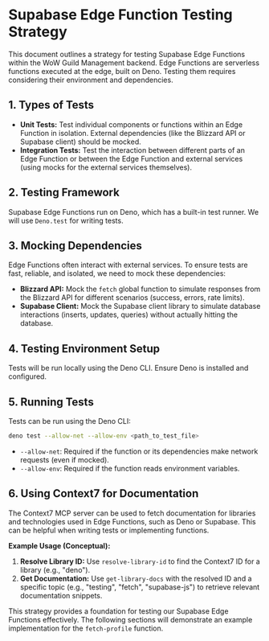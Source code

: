 # Supabase Edge Function Testing Strategy

This document outlines a strategy for testing Supabase Edge Functions within the WoW Guild Management backend. Edge Functions are serverless functions executed at the edge, built on Deno. Testing them requires considering their environment and dependencies.

## 1. Types of Tests

*   **Unit Tests:** Test individual components or functions within an Edge Function in isolation. External dependencies (like the Blizzard API or Supabase client) should be mocked.
*   **Integration Tests:** Test the interaction between different parts of an Edge Function or between the Edge Function and external services (using mocks for the external services themselves).

## 2. Testing Framework

Supabase Edge Functions run on Deno, which has a built-in test runner. We will use `Deno.test` for writing tests.

## 3. Mocking Dependencies

Edge Functions often interact with external services. To ensure tests are fast, reliable, and isolated, we need to mock these dependencies:

*   **Blizzard API:** Mock the `fetch` global function to simulate responses from the Blizzard API for different scenarios (success, errors, rate limits).
*   **Supabase Client:** Mock the Supabase client library to simulate database interactions (inserts, updates, queries) without actually hitting the database.

## 4. Testing Environment Setup

Tests will be run locally using the Deno CLI. Ensure Deno is installed and configured.

## 5. Running Tests

Tests can be run using the Deno CLI:

```bash
deno test --allow-net --allow-env <path_to_test_file>
```

*   `--allow-net`: Required if the function or its dependencies make network requests (even if mocked).
*   `--allow-env`: Required if the function reads environment variables.

## 6. Using Context7 for Documentation

The Context7 MCP server can be used to fetch documentation for libraries and technologies used in Edge Functions, such as Deno or Supabase. This can be helpful when writing tests or implementing functions.

**Example Usage (Conceptual):**

1.  **Resolve Library ID:** Use `resolve-library-id` to find the Context7 ID for a library (e.g., "deno").
2.  **Get Documentation:** Use `get-library-docs` with the resolved ID and a specific topic (e.g., "testing", "fetch", "supabase-js") to retrieve relevant documentation snippets.

This strategy provides a foundation for testing our Supabase Edge Functions effectively. The following sections will demonstrate an example implementation for the `fetch-profile` function.